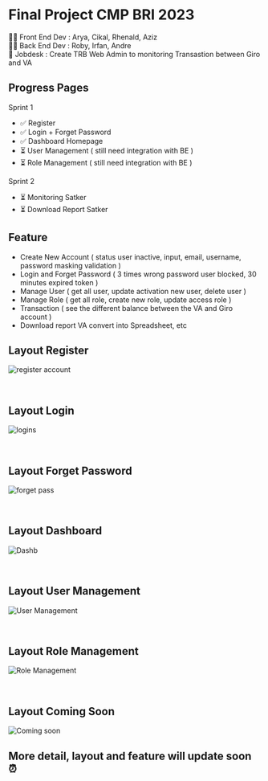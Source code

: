 # Final Project CMP BRI 2023
👩‍💻 Front End Dev : Arya, Cikal, Rhenald, Aziz <br>
👨‍💻 Back End Dev : Roby, Irfan, Andre <br>
📌 Jobdesk : Create TRB Web Admin to monitoring Transastion between Giro and VA <br>

## Progress Pages 
Sprint 1 
- ✅ Register
- ✅ Login + Forget Password
- ✅ Dashboard Homepage
- ⏳ User Management ( still need integration with BE )
- ⏳ Role Management ( still need integration with BE )

Sprint 2
- ⏳ Monitoring Satker
- ⏳ Download Report Satker

## Feature
- Create New Account ( status user inactive, input, email, username, password masking validation )
- Login and Forget Password ( 3 times wrong password user blocked, 30 minutes expired token )
- Manage User ( get all user, update activation new user, delete user )
- Manage Role ( get all role, create new role, update access role )
- Transaction ( see the different balance between the VA and Giro account )
- Download report VA convert into Spreadsheet, etc <br>

## Layout Register
![register account](https://github.com/indahcikalao/Finpro-FE-CMP/assets/75374189/d48e26d5-828d-46dc-8bfe-1e6b22357e73)

<br>

## Layout Login
![logins](https://github.com/indahcikalao/Finpro-FE-CMP/assets/75374189/f03bf3aa-8c0d-4b27-b9ad-52b3b71334bc)

<br>

## Layout Forget Password
![forget pass](https://github.com/indahcikalao/Finpro-FE-CMP/assets/75374189/adb996a0-f94c-4579-b0aa-0dbd5f507852)

<br>

## Layout Dashboard
![Dashb](https://github.com/indahcikalao/Finpro-FE-CMP/assets/75374189/0e2f42ff-b465-48a7-8308-7c2a7a1fec8a)

<br>

## Layout User Management
![User Management](https://github.com/indahcikalao/Finpro-FE-CMP/assets/75374189/9ddba91f-fe4a-44da-96c5-10334c999640)

<br>

## Layout Role Management
![Role Management](https://github.com/indahcikalao/Finpro-FE-CMP/assets/75374189/0dd89729-dc7c-4755-bd10-06f171d18595)

<br>

## Layout Coming Soon
![Coming soon](https://github.com/indahcikalao/Finpro-FE-CMP/assets/75374189/726c1f3b-0ae9-4a0d-956e-a1566cb0210b)

## More detail, layout and feature will update soon ⏰
